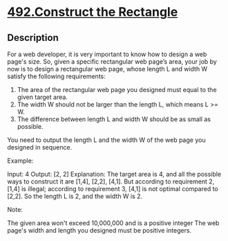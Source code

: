 # [492.Construct the Rectangle](https://leetcode.com/problems/construct-the-rectangle/)
        
## Description
        

For a web developer, it is very important to know how to design a web page's size. So, given a specific rectangular web page’s area, your job by now is to design a rectangular web page, whose length L and width W satisfy the following requirements:
1. The area of the rectangular web page you designed must equal to the given target area.
2. The width W should not be larger than the length L, which means L >= W.
3. The difference between length L and width W should be as small as possible.

You need to output the length L and the width W of the web page you designed in sequence.



Example:

Input: 4
Output: [2, 2]
Explanation: The target area is 4, and all the possible ways to construct it are [1,4], [2,2], [4,1]. 
But according to requirement 2, [1,4] is illegal; according to requirement 3,  [4,1] is not optimal compared to [2,2]. So the length L is 2, and the width W is 2.



Note:

The given area won't exceed 10,000,000 and is a positive integer
The web page's width and length you designed must be positive integers.

